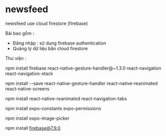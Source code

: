 # newsfeed
newsfeed use cloud firestore (firebase)

Bài bao gồm :
+ Đăng nhập : sử dụng firebase authentication
+ Quảng lý dữ liệu bằn cloud firestore 

Thư viện :

npm install firebase react-native-gesture-handler@~1.3.0 react-navigation react-navigation-stack

npm install --save react-native-gesture-handler react-native-reanimated react-native-screens

npm install react-native-reanimated react-navigation-tabs

npm install expo-constants expo-permissions

npm install expo-image-picker

npm install firebase@7.9.0
